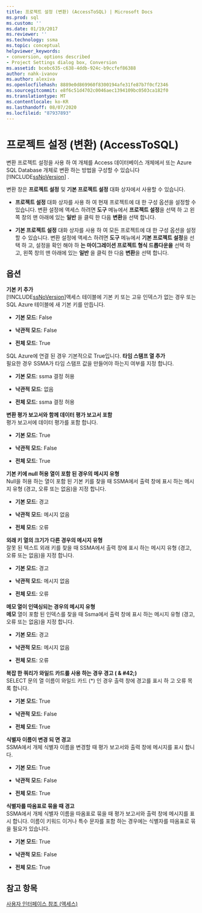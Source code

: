 ```yaml
---
title: 프로젝트 설정 (변환) (AccessToSQL) | Microsoft Docs
ms.prod: sql
ms.custom: ''
ms.date: 01/19/2017
ms.reviewer: ''
ms.technology: ssma
ms.topic: conceptual
helpviewer_keywords:
- conversion, options described
- Project Settings dialog box, Conversion
ms.assetid: bcebc635-c638-4ddb-924c-b9ccfef86388
author: nahk-ivanov
ms.author: alexiva
ms.openlocfilehash: 8889e0d869960f8300194afe31fe87b7f0cf2346
ms.sourcegitcommit: e8f6c51d4702c0046aec1394109bc0503ca182f0
ms.translationtype: MT
ms.contentlocale: ko-KR
ms.lasthandoff: 08/07/2020
ms.locfileid: "87937893"
---
```

# <a name="project-settings-conversion-accesstosql"></a>프로젝트 설정 (변환) (AccessToSQL)
변환 프로젝트 설정을 사용 하 여 개체를 Access 데이터베이스 개체에서 또는 Azure SQL Database 개체로 변환 하는 방법을 구성할 수 있습니다 [!INCLUDE[ssNoVersion](../../includes/ssnoversion-md.md)] .  
  
변환 창은 **프로젝트 설정** 및 **기본 프로젝트 설정** 대화 상자에서 사용할 수 있습니다.  
  
-   **프로젝트 설정** 대화 상자를 사용 하 여 현재 프로젝트에 대 한 구성 옵션을 설정할 수 있습니다. 변환 설정에 액세스 하려면 **도구** 메뉴에서 **프로젝트 설정**을 선택 하 고 왼쪽 창의 맨 아래에 있는 **일반** 을 클릭 한 다음 **변환**을 선택 합니다.  
  
-   **기본 프로젝트 설정** 대화 상자를 사용 하 여 모든 프로젝트에 대 한 구성 옵션을 설정할 수 있습니다. 변환 설정에 액세스 하려면 **도구** 메뉴에서 **기본 프로젝트 설정**을 선택 하 고, 설정을 확인 해야 하 **는 마이그레이션 프로젝트 형식 드롭다운을** 선택 하 고, 왼쪽 창의 맨 아래에 있는 **일반** 을 클릭 한 다음 **변환**을 선택 합니다.  
  
## <a name="options"></a>옵션  
**기본 키 추가**  
[!INCLUDE[ssNoVersion](../../includes/ssnoversion-md.md)]액세스 테이블에 기본 키 또는 고유 인덱스가 없는 경우 또는 SQL Azure 테이블에 새 기본 키를 만듭니다.  
  
-   **기본 모드**: False  
  
-   **낙관적 모드**: False  
  
-   **전체 모드**: True  
  
SQL Azure에 연결 된 경우 기본적으로 True입니다. **타임 스탬프 열 추가**  
필요한 경우 SSMA가 타임 스탬프 값을 만들어야 하는지 여부를 지정 합니다.  
  
-   **기본 모드**: ssma 결정 허용  
  
-   **낙관적 모드**: 없음  
  
-   **전체 모드**: ssma 결정 허용  
  
**변환 평가 보고서와 함께 데이터 평가 보고서 포함**  
평가 보고서에 데이터 평가를 포함 합니다.  
  
-   **기본 모드**: True  
  
-   **낙관적 모드**: False  
  
-   **전체 모드**: True  
  
**기본 키에 null 허용 열이 포함 된 경우의 메시지 유형**  
Null을 허용 하는 열이 포함 된 기본 키를 찾을 때 SSMA에서 출력 창에 표시 하는 메시지 유형 (경고, 오류 또는 없음)을 지정 합니다.  
  
-   **기본 모드**: 경고  
  
-   **낙관적 모드**: 메시지 없음  
  
-   **전체 모드**: 오류  
  
**외래 키 열의 크기가 다른 경우의 메시지 유형**  
잘못 된 텍스트 외래 키를 찾을 때 SSMA에서 출력 창에 표시 하는 메시지 유형 (경고, 오류 또는 없음)을 지정 합니다.  
  
-   **기본 모드**: 경고  
  
-   **낙관적 모드**: 메시지 없음  
  
-   **전체 모드**: 오류  
  
**메모 열이 인덱싱되는 경우의 메시지 유형**  
**메모** 열이 포함 된 인덱스를 찾을 때 Ssma에서 출력 창에 표시 하는 메시지 유형 (경고, 오류 또는 없음)을 지정 합니다.  
  
-   **기본 모드**: 경고  
  
-   **낙관적 모드**: 메시지 없음  
  
-   **전체 모드**: 오류  
  
**복잡 한 쿼리가 와일드 카드를 사용 하는 경우 경고 ( \& #42;)**  
SELECT 문의 열 이름이 와일드 카드 (*) 인 경우 출력 창에 경고를 표시 하 고 오류 목록 합니다.  
  
-   **기본 모드**: True  
  
-   **낙관적 모드**: False  
  
-   **전체 모드**: True  
  
**식별자 이름이 변경 되 면 경고**  
SSMA에서 개체 식별자 이름을 변경할 때 평가 보고서와 출력 창에 메시지를 표시 합니다.  
  
-   **기본 모드**: True  
  
-   **낙관적 모드**: False  
  
-   **전체 모드**: True  
  
**식별자를 따옴표로 묶을 때 경고**  
SSMA에서 개체 식별자 이름을 따옴표로 묶을 때 평가 보고서와 출력 창에 메시지를 표시 합니다. 이름이 키워드 이거나 특수 문자를 포함 하는 경우에는 식별자를 따옴표로 묶을 필요가 있습니다.  
  
-   **기본 모드**: True  
  
-   **낙관적 모드**: False  
  
-   **전체 모드**: True  
  
## <a name="see-also"></a>참고 항목  
[사용자 인터페이스 참조 (액세스)](https://msdn.microsoft.com/af24c303-4a41-449b-9c86-d6558a97e839)  
  
